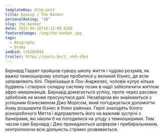 ```yaml
---
templateKey: blog-post
title: Банкір / The Banker
personalRating: "10"
slug: the-banker
date: 2021-04-18T16:12:09.628Z
featuredimage: /img/the-banker.jpg
tags:
  - Biography
  - Drama
imdbid: tt6285944
trailer: https://youtu.be/J_-nk9-sMus
---
```

Бернард Гаррет пройшов сувору школу життя і чудово розумів, як важко темношкірому хлопцю пробитися у великий бізнес, де всім заправляють білі. Переїхавши в Лос-Анджелес, чоловік купує кілька будівель і створює складну систему позик в надії забезпечити житлом афро-американців. Бернард домагається успіху, проте через расових забобонів не може просунутися далі. Незабаром він знайомиться з успішним бізнесменом Джо Морісом, який погоджується допомогти йому розширити бізнес в білих районах. Герої знаходять білого різноробочого Метта і відправляють його на важливі зустрічі з банкірами, які ніколи б не погодилися на угоду з темношкірими. Тим часом самі Бернард і Джо прикидаються шофером і прибиральником, контролюючи всю діяльність стрімко розвивається.